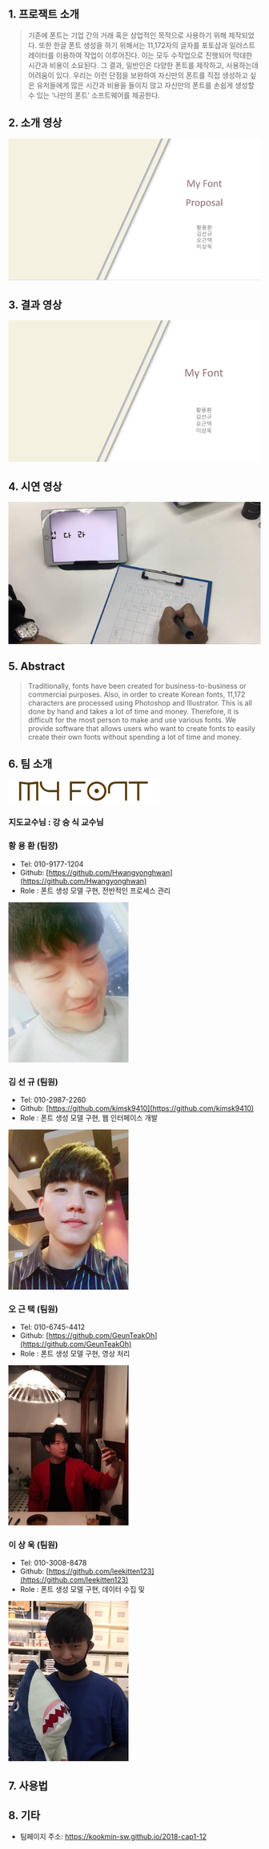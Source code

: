 
## 1. 프로잭트 소개
> 기존에 폰트는 기업 간의 거래 혹은 상업적인 목적으로 사용하기 위해 제작되었다. 또한 한글 폰트 생성을 하기 위해서는 11,172자의 글자를 포토샵과 일러스트레이터를 이용하여 작업이 이루어진다. 이는 모두 수작업으로 진행되어 막대한 시간과 비용이 소요된다. 그 결과, 일반인은 다양한 폰트를 제작하고, 사용하는데 어려움이 있다. 우리는 이런 단점을 보완하여 자신만의 폰트를 직접 생성하고 싶은 유저들에게 많은 시간과 비용을 들이지 않고 자신만의 폰트를 손쉽게 생성할 수 있는 ‘나만의 폰트’ 소프트웨어를 제공한다.    




## 2. 소개 영상
[![Video Label](/Image/MyFont_img.png)](https://www.youtube.com/watch?v=C5X56nda1e0&feature=youtu.be)


## 3. 결과 영상
[![Video Label](/Image/MyFontFinal.png)](https://www.youtube.com/watch?v=51nw2zrHumk&feature=youtu.be)


## 4. 시연 영상
[![Video Label](/Image/video.png)](https://www.youtube.com/watch?v=yWhkVtefFOY&feature=youtu.be)

## 5. Abstract
> Traditionally, fonts have been created for business-to-business or commercial purposes. Also, in order to create Korean fonts, 11,172 characters are processed using Photoshop and Illustrator. This is all done by hand and takes a lot of time and money. Therefore, it is difficult for the most person to make and use various fonts. We provide software that allows users who want to create fonts to easily create their own fonts without spending a lot of time and money.    


## 6. 팀 소개
![Alt text](/Image/logo.png)
### 지도교수님 : 강 승 식 교수님


### 황 용 환 (팀장)
* Tel: 010-9177-1204
* Github: [https://github.com/Hwangyonghwan](https://github.com/Hwangyonghwan)
* Role : 폰트 생성 모델 구현, 전반적인 프로세스 관리

![Alt text](/Image/Hwang.jpeg)


### 김 선 규 (팀원)
* Tel: 010-2987-2260
* Github: [https://github.com/kimsk9410](https://github.com/kimsk9410)
* Role : 폰트 생성 모델 구현, 웹 인터페이스 개발

![Alt text](/Image/Kim.jpeg)


### 오 근 택 (팀원)
* Tel: 010-6745-4412
* Github: [https://github.com/GeunTeakOh](https://github.com/GeunTeakOh)
* Role : 폰트 생성 모델 구현, 영상 처리

![Alt text](/Image/Oh.jpeg)


### 이 상 욱 (팀원)
* Tel: 010-3008-8478
* Github: [https://github.com/leekitten123](https://github.com/leekitten123)
* Role : 폰트 생성 모델 구현, 데이터 수집 및 

![Alt text](/Image/Lee.jpg)


## 7. 사용법


## 8. 기타
* 팀페이지 주소: https://kookmin-sw.github.io/2018-cap1-12

